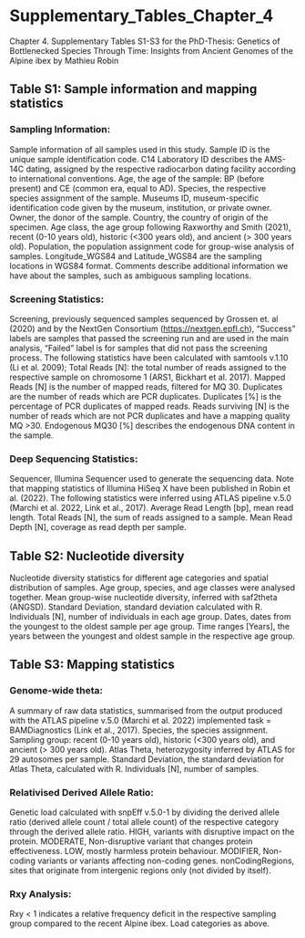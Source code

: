 # Supplementary_Tables_Chapter_4
Chapter 4. Supplementary Tables S1-S3 for the PhD-Thesis: Genetics of Bottlenecked Species Through Time: Insights from Ancient Genomes of the Alpine ibex by Mathieu Robin

## Table S1: Sample information and mapping statistics
### Sampling Information: 
Sample information of all samples used in this study. Sample ID is the unique sample identification code. C14 Laboratory ID describes the AMS-14C dating, assigned by the respective radiocarbon dating facility according to international conventions. Age, the age of the sample: BP (before present) and CE (common era, equal to AD). Species, the respective species assignment of the sample. Museums ID, museum-specific identification code given by the museum, institution, or private owner. Owner, the donor of the sample. Country, the country of origin of the specimen. Age class, the age group following Raxworthy and Smith (2021), recent (0-10 years old), historic (<300 years old), and ancient (> 300 years old). Population, the population assignment code for group-wise analysis of samples. Longitude_WGS84 and Latitude_WGS84 are the sampling locations in WGS84 format. Comments describe additional information we have about the samples, such as ambiguous sampling locations. 
### Screening Statistics: 
Screening, previously sequenced samples sequenced by Grossen et. al (2020) and by the NextGen Consortium (https://nextgen.epfl.ch), “Success” labels are samples that passed the screening run and are used in the main analysis, “Failed” label is for samples that did not pass the screening process. The following statistics have been calculated with samtools v.1.10 (Li et al. 2009); Total Reads [N]: the total number of reads assigned to the respective sample on chromosome 1 (ARS1, Bickhart et al. 2017). Mapped Reads [N] is the number of mapped reads, filtered for MQ 30. Duplicates are the number of reads which are PCR duplicates. Duplicates [%] is the percentage of PCR duplicates of mapped reads. Reads surviving [N] is the number of reads which are not PCR duplicates and have a mapping quality MQ >30. Endogenous MQ30 [%] describes the endogenous DNA content in the sample. 
### Deep Sequencing Statistics:
Sequencer, Illumina Sequencer used to generate the sequencing data. Note that mapping statistics of Illumina HiSeq X have been published in Robin et al. (2022). The following statistics were inferred using ATLAS pipeline v.5.0 (Marchi et al. 2022, Link et al., 2017). Average Read Length [bp], mean read length. Total Reads [N], the sum of reads assigned to a sample. Mean Read Depth [N], coverage as read depth per sample.



## Table S2: Nucleotide diversity
Nucleotide diversity statistics for different age categories and spatial distribution of samples. Age group, species, and age classes were analysed together. Mean group-wise nucleotide diversity, inferred with saf2theta (ANGSD). Standard Deviation, standard deviation calculated with R. Individuals [N], number of individuals in each age group. Dates, dates from the youngest to the oldest sample per age group. Time ranges [Years], the years between the youngest and oldest sample in the respective age group. 

## Table S3: Mapping statistics 
### Genome-wide theta:
A summary of raw data statistics, summarised from the output produced with the ATLAS pipeline v.5.0 (Marchi et al. 2022) implemented task = BAMDiagnostics (Link et al., 2017). Species, the species assignment. Sampling group: recent (0-10 years old), historic (<300 years old), and ancient (> 300 years old). Atlas Theta, heterozygosity inferred by ATLAS for 29 autosomes per sample. Standard Deviation, the standard deviation for Atlas Theta, calculated with R. Individuals [N], number of samples. 
### Relativised Derived Allele Ratio:
Genetic load calculated with snpEff v.5.0-1 by dividing the derived allele ratio (derived allele count / total allele count) of the respective category through the derived allele ratio. HIGH, variants with disruptive impact on the protein. MODERATE, Non-disruptive variant that changes protein effectiveness. LOW, mostly harmless protein behaviour. MODIFIER, Non-coding variants or variants affecting non-coding genes. nonCodingRegions, sites that originate from intergenic regions only (not divided by itself).   
### Rxy Analysis: 
Rxy < 1 indicates a relative frequency deficit in the respective sampling group compared to the recent Alpine ibex. Load categories as above. 
